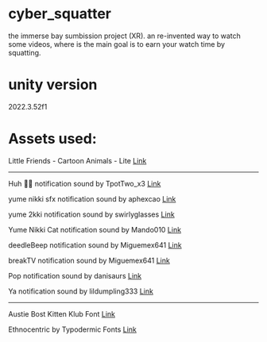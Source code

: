 # cyber_squatter
 the immerse bay sumbission project (XR). an re-invented way to watch some videos, where is the main goal is to earn your watch time by squatting.

# unity version
  2022.3.52f1

# Assets used:

Little Friends - Cartoon Animals - Lite [Link](https://assetstore.unity.com/packages/3d/characters/animals/little-friends-cartoon-animals-lite-262505)

----

Huh 🤔🤔 notification sound by TpotTwo_x3 [Link](https://www.zedge.net/notification-sounds/f47af7e7-88db-4676-836c-cc56fc4740d4)

yume nikki sfx notification sound by aphexcao [Link](https://www.zedge.net/notification-sounds/8644c276-cfeb-4900-a750-3f12f4dfee90)

yume 2kki notification sound by swirlyglasses [Link](https://www.zedge.net/notification-sounds/84220670-40d4-3fe7-8d9c-1aa647ed94be)

Yume Nikki Cat notification sound by Mando010 [Link](https://www.zedge.net/notification-sounds/c67303bf-abf6-3ec5-ad97-2b3e4769864e)

deedleBeep notification sound by Miguemex641 [Link](https://www.zedge.net/notification-sounds/a7f8e10c-2e09-44ff-8128-fbfcdaab23af)

breakTV notification sound by Miguemex641 [Link](https://www.zedge.net/notification-sounds/0df136e9-7ad0-49b3-a5fa-b82ecde61f6f)

Pop notification sound by danisaurs [Link](https://www.zedge.net/notification-sounds/466726b1-e597-43bd-af12-11a241ba7d55)

Ya  notification sound by lildumpling333 [Link](https://www.zedge.net/notification-sounds/2551ace5-f7a4-47d8-99b9-7d52a873950f)

----

 Austie Bost Kitten Klub Font [Link](https://www.1001fonts.com/austie-bost-kitten-klub-font.html)

Ethnocentric by Typodermic Fonts [Link](https://www.dafont.com/ethnocentric.font) 
